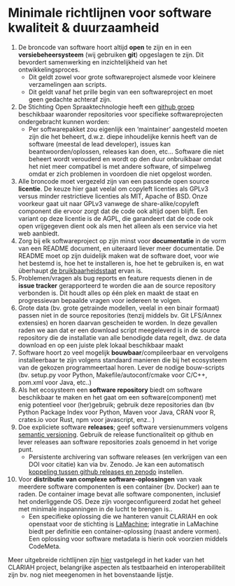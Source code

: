 # Minimale richtlijnen voor software kwaliteit & duurzaamheid

1. De broncode van software hoort altijd **open** te zijn en in een **versiebeheersysteem** (wij gebruiken
  **git**) opgeslagen te zijn. Dit bevordert samenwerking en inzichtelijkheid
  van het ontwikkelingsproces.
    * Dit geldt zowel voor grote softwareproject
  alsmede voor kleinere verzamelingen aan scripts.
    * Dit geldt vanaf het prille
  begin van een softwareproject en moet geen gedachte achteraf zijn.
2. De Stichting Open Spraaktechnologie heeft een [github
  groep](https://github.com/opensource-spraakherkenning-nl/) beschikbaar
  waaronder repositories voor specifieke softwareprojecten ondergebracht kunnen
  worden:
    * Per softwarepakket zou eigenlijk een ‘maintainer’ aangesteld moeten zijn
      die het beheert, d.w.z. diepe inhoudelijke kennis heeft van de software
      (meestal de lead developer), issues kan beantwoorden/oplossen, releases
      kan doen, etc...  Software die niet beheert wordt verouderd en wordt op
      den duur onbruikbaar omdat het niet meer compatibel is met andere software,
      of simpelweg omdat er zich problemen in voordoen die niet opgelost worden.
3. Alle broncode moet vergezeld zijn van een passende open source **licentie**. De keuze
  hier gaat veelal om copyleft licenties als GPLv3 versus minder restrictieve licenties
  als MIT, Apache of BSD. Onze voorkeur gaat uit naar GPLv3 vanwege de share-alike/copyleft
  component die ervoor zorgt dat de code ook altijd open blijft. Een variant op deze
  licentie is de AGPL, die garandeert dat de code ook open vrijgegeven dient ook als men het
  alleen als een service via het web aanbiedt.
4. Zorg bij elk softwareproject op zijn minst voor **documentatie** in de vorm van een README document,
  en uiteraard liever meer documentatie. De README moet op zijn duidelijk maken wat de software doet,
  voor wie het bestemd is, hoe het te installeren is, hoe het te gebruiken is, en wat überhaupt [de bruikbaarheidsstaat](http://repostatus.org) ervan is.
5. Problemen/vragen als bug reports en feature requests dienen in de **issue
  tracker** gerapporteerd te worden die aan de source repository verbonden is.
  Dit houdt alles op één plek en maakt de staat en progressievan bepaalde vragen voor iedereen te volgen.
6. Grote data (bv. grote getrainde modellen, veelal in een binair formaat) passen
  niet in de source repositories (tenzij middels bv. Git LFS/Annex extensies)
  en horen daarvan gescheiden te worden. In deze gevallen raden we aan dat er
  een download script meegeleverd is in de source repository die de installatie
  van alle benodigde data regelt, dwz. de data download en op een juiste plek
  lokaal beschikbaar maakt
7. Software hoort zo veel mogelijk **bouwbaar**/compileerbaar en vervolgens installeerbaar
  te zijn volgens standaard manieren die bij het ecosysteem van de gekozen programmeertaal
  horen. Lever de nodige bouw-scripts (bv. setup.py voor Python, Makefile/autoconf/cmake
  voor C/C++, pom.xml voor Java, etc..)
8. Als het ecosysteem een **software repository** biedt om software beschikbaar te
  maken en het gaat om een software(component) met enig potentieel voor
  (her)gebruik; gebruik deze repositories dan (bv Python Package Index voor
  Python, Maven voor Java, CRAN voor R, crates.io voor Rust, npm voor
  javascript, enz.. )
9. Doe expliciete software **releases**; geef software versienummers volgens
  [semantic versioning](https://semver.org). Gebruik de release functionaliteit op github en lever
  releases aan software repositories zoals genoemd in het vorige punt.
    * Persistente archivering van software releases (en verkrijgen van een DOI voor
      citatie) kan via bv. Zenodo. Je kan een automatisch [koppeling tussen github
      releases en zenodo](https://guides.github.com/activities/citable-code/) instellen.
10. Voor **distributie van complexe software-oplossingen** van vaak meerdere software
  componenten is een container (bv. Docker) aan te raden. De container image bevat alle
  software componenten, inclusief het onderliggende OS. Deze zijn voorgeconfigureerd zodat
  het geheel met minimale inspanningen in de lucht te brengen is..
    * Een specifieke oplossing die we hanteren vanuit CLARIAH en ook openstaat voor
      de stichting is [LaMachine](https://proycon.github.io/LaMachine); integratie in
      LaMachine biedt per definitie een container-oplossing (naast andere vormen).
      Een oplossing voor software metadata is hierin ook voorzien middels CodeMeta.

Meer uitgebreide richtlijnen zijn
[hier](https://github.com/CLARIAH/software-quality-guidelines) vastgelegd in
het kader van het CLARIAH project, belangrijke aspecten als testbaarheid en interoperabiliteit zijn bv. nog niet meegenomen in het bovenstaande lijstje.
